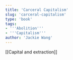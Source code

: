 ```yaml
---
title: 'Carceral Capitalism'
slug: 'carceral-capitalism'
type: 'book'
tags:
- '''Abolition'''
- '''Capitalism'''
author: 'Jackie Wang'
---
```


[[Capital and extraction]]